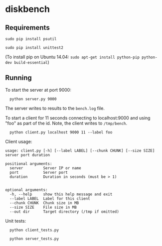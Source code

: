 # diskbench

## Requirements
`sudo pip install psutil`

`sudo pip install unittest2`

(To install pip on Ubuntu 14.04: `sudo apt-get install python-pip python-dev build-essential`)

## Running

To start the server at port 9000:

`  python server.py 9000`

The server writes to results to the `bench.log` file.

To start a client for 11 seconds connecting to localhost:9000 and using "foo" as part of the id. Note, the client writes to `/tmp/bench`.

`  python client.py localhost 9000 11 --label foo` 

Client usage:
```
usage: client.py [-h] [--label LABEL] [--chunk CHUNK] [--size SIZE] server port duration

positional arguments:
  server         Server IP or name
  port           Server port
  duration       Duration in seconds (must be > 1)
  

optional arguments:
  -h, --help     show this help message and exit
  --label LABEL  Label for this client
  --chunk CHUNK  Chunk size in MB
  --size SIZE    File size in MB
  --out dir      Target directory (/tmp if omitted)   
  ```
  
Unit tests:

`  python client_tests.py`

`  python server_tests.py`
